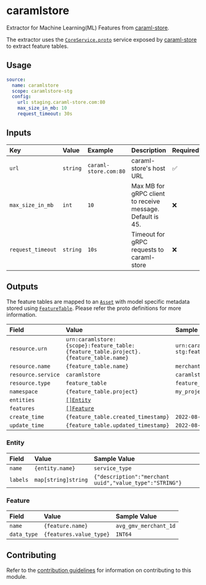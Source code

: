 # caramlstore

Extractor for Machine Learning(ML) Features from [caraml-store][caraml-store].

The extractor uses the [`CoreService.proto`][coreservice.proto] service exposed by 
[caraml-store][caraml-store] to extract feature tables.

## Usage

```yaml
source:
  name: caramlstore
  scope: caramlstore-stg
  config:
    url: staging.caraml-store.com:80
    max_size_in_mb: 10
    request_timeout: 30s
```

## Inputs

| Key               | Value    | Example               | Description                                               | Required? |
|:------------------|:---------|:----------------------|:----------------------------------------------------------|:----------|
| `url`             | `string` | `caraml-store.com:80` | caraml-store's host URL                                   | ✅         |
| `max_size_in_mb`  | `int`    | `10`                  | Max MB for gRPC client to receive message. Default is 45. | ❌         |
| `request_timeout` | `string` | `10s`                 | Timeout for gRPC requests to caraml-store                 | ❌         |

## Outputs

The feature tables are mapped to an [`Asset`][proton-asset] with model specific
metadata stored using [`FeatureTable`][proton-featuretable]. Please refer 
the proto definitions for more information.

| Field              | Value                                                                                | Sample Value                                                                         |
|:-------------------|:-------------------------------------------------------------------------------------|:-------------------------------------------------------------------------------------|
| `resource.urn`     | `urn:caramlstore:{scope}:feature_table:{feature_table.project}.{feature_table.name}` | `urn:caramlstore:caramlstore-stg:feature_table:my_project.merchant_uuid_t2_discovery` |
| `resource.name`    | `{feature_table.name}`                                                               | `merchant_uuid_t2_discovery`                                                         |
| `resource.service` | `caramlstore`                                                                        | `caramlstore`                                                                        |
| `resource.type`    | `feature_table`                                                                      | `feature_table`                                                                      |
| `namespace`        | `{feature_table.project}`                                                            | `my_project`                                                                         |
| `entities`         | [`[]Entity`](#entity)                                                                |                                                                                      |
| `features`         | [`[]Feature`](#feature)                                                              |                                                                                      |
| `create_time`      | `{feature_table.created_timestamp}`                                                  | `2022-08-08T03:17:54Z`                                                               |
| `update_time`      | `{feature_table.updated_timestamp}`                                                  | `2022-08-08T03:57:54Z`                                                               |

### Entity

| Field    | Value               | Sample Value                                            |
|:---------|:--------------------|:--------------------------------------------------------|
| `name`   | `{entity.name}`     | `service_type`                                          |
| `labels` | `map[string]string` | `{"description":"merchant uuid","value_type":"STRING"}` |

### Feature

| Field       | Value                   | Sample Value          |
|:------------|:------------------------|:----------------------|
| `name`      | `{feature.name}`        | `avg_gmv_merchant_1d` |
| `data_type` | `{features.value_type}` | `INT64`               |

## Contributing

Refer to the [contribution guidelines](../../../docs/docs/contribute/guide.md#adding-a-new-extractor) 
for information on contributing to this module.

[caraml-store]: https://github.com/caraml-dev/caraml-store
[coreservice.proto]: https://github.com/caraml-dev/caraml-store/blob/v0.1.1/caraml-store-protobuf/src/main/proto/feast/core/CoreService.proto#L12
[proton-asset]: https://github.com/odpf/proton/blob/fabbde8/odpf/assets/v1beta2/asset.proto#L14
[proton-featuretable]: https://github.com/odpf/proton/blob/fabbde8/odpf/assets/v1beta2/feature_table.proto#L32
